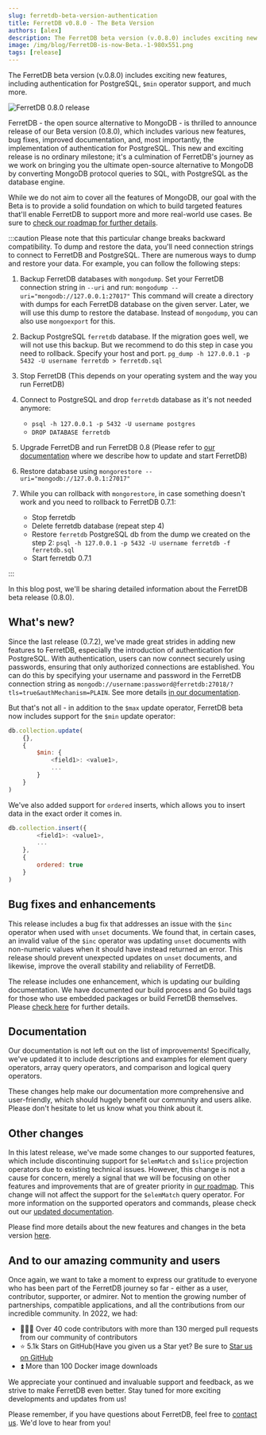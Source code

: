 ```yaml
---
slug: ferretdb-beta-version-authentication
title: FerretDB v0.8.0 - The Beta Version
authors: [alex]
description: The FerretDB beta version (v.0.8.0) includes exciting new features, including authentication for PostgreSQL, `$min` operator support, and much more.
image: /img/blog/FerretDB-is-now-Beta.-1-980x551.png
tags: [release]
---
```


The FerretDB beta version (v.0.8.0) includes exciting new features, including authentication for PostgreSQL, `$min` operator support, and much more.

![FerretDB 0.8.0 release](/img/blog/FerretDB-is-now-Beta.-1-980x551.png)

<!--truncate-->

FerretDB - the open source alternative to MongoDB - is thrilled to announce release of our Beta version (0.8.0), which includes various new features, bug fixes, improved documentation, and, most importantly, the implementation of authentication for PostgreSQL.
This new and exciting release is no ordinary milestone; it's a culmination of FerretDB's journey as we work on bringing you the ultimate open-source alternative to MongoDB by converting MongoDB protocol queries to SQL, with PostgreSQL as the database engine.

While we do not aim to cover all the features of MongoDB, our goal with the Beta is to provide a solid foundation on which to build targeted features that'll enable FerretDB to support more and more real-world use cases.
Be sure to [check our roadmap for further details](https://github.com/orgs/FerretDB/projects/2).

:::caution
Please note that this particular change breaks backward compatibility.
To dump and restore the data, you'll need connection strings to connect to FerretDB and PostgreSQL.
There are numerous ways to dump and restore your data.
For example, you can follow the following steps:

1. Backup FerretDB databases with `mongodump`.
   Set your FerretDB connection string in `--uri` and run:
   `mongodump --uri="mongodb://127.0.0.1:27017"`
   This command will create a directory with dumps for each FerretDB database on the given server.
   Later, we will use this dump to restore the database.
   Instead of `mongodump`, you can also use `mongoexport` for this.

2. Backup PostgreSQL `ferretdb` database.
   If the migration goes well, we will not use this backup.
   But we recommend to do this step in case you need to rollback.
   Specify your host and port.
   `pg_dump -h 127.0.0.1 -p 5432 -U username ferretdb > ferretdb.sql`

3. Stop FerretDB (This depends on your operating system and the way you run FerretDB)

4. Connect to PostgreSQL and drop `ferretdb` database as it's not needed anymore:

   - `psql -h 127.0.0.1 -p 5432 -U username postgres`
   - `DROP DATABASE ferretdb`

5. Upgrade FerretDB and run FerretDB 0.8 (Please refer to [our documentation](https://docs.ferretdb.io/quickstart/) where we describe how to update and start FerretDB)

6. Restore database using `mongorestore --uri="mongodb://127.0.0.1:27017"`

7. While you can rollback with `mongorestore`, in case something doesn't work and you need to rollback to FerretDB 0.7.1:
   - Stop ferretdb
   - Delete ferretdb database (repeat step 4)
   - Restore `ferretdb` PostgreSQL db from the dump we created on the step 2: `psql -h 127.0.0.1 -p 5432 -U username ferretdb -f ferretdb.sql`
   - Start ferretdb 0.7.1

:::

In this blog post, we'll be sharing detailed information about the FerretDB beta release (0.8.0).

## What's new?

Since the last release (0.7.2), we've made great strides in adding new features to FerretDB, especially the introduction of authentication for PostgreSQL.
With authentication, users can now connect securely using passwords, ensuring that only authorized connections are established.
You can do this by specifying your username and password in the FerretDB connection string as `mongodb://username:password@ferretdb:27018/?tls=true&authMechanism=PLAIN`.
See more details [in our documentation](https://docs.ferretdb.io/security/authentication/).

But that's not all - in addition to the `$max` update operator, FerretDB beta now includes support for the `$min` update operator:

```js
db.collection.update(
    {},
    {
        $min: {
            <field1>: <value1>,
            ...
        }
    }
)
```

We've also added support for `ordered` inserts, which allows you to insert data in the exact order it comes in.

```js
db.collection.insert({
        <field1>: <value1>,
        ...
    },
    {
        ordered: true
    }
)
```

## Bug fixes and enhancements

This release includes a bug fix that addresses an issue with the `$inc` operator when used with `unset` documents.
We found that, in certain cases, an invalid value of the `$inc` operator was updating `unset` documents with non-numeric values when it should have instead returned an error.
This release should prevent unexpected updates on `unset` documents, and likewise, improve the overall stability and reliability of FerretDB.

The release includes one enhancement, which is updating our building documentation.
We have documented our build process and Go build tags for those who use embedded packages or build FerretDB themselves.
Please [check here](https://github.com/FerretDB/FerretDB/blob/main/README.md#building-and-packaging) for further details.

## Documentation

Our documentation is not left out on the list of improvements!
Specifically, we've updated it to include descriptions and examples for element query operators, array query operators, and comparison and logical query operators.

These changes help make our documentation more comprehensive and user-friendly, which should hugely benefit our community and users alike.
Please don't hesitate to let us know what you think about it.

## Other changes

In this latest release, we've made some changes to our supported features, which include discontinuing support for `$elemMatch` and `$slice` projection operators due to existing technical issues.
However, this change is not a cause for concern, merely a signal that we will be focusing on other features and improvements that are of greater priority in [our roadmap](https://github.com/orgs/FerretDB/projects/2).
This change will not affect the support for the `$elemMatch` query operator.
For more information on the supported operators and commands, please check out our [updated documentation](https://docs.ferretdb.io/reference/supported_commands/).

Please find more details about the new features and changes in the beta version [here](https://github.com/FerretDB/FerretDB/releases/tag/v0.8.0).

## And to our amazing community and users

Once again, we want to take a moment to express our gratitude to everyone who has been part of the FerretDB journey so far - either as a user, contributor, supporter, or admirer.
Not to mention the growing number of partnerships, compatible applications, and all the contributions from our incredible community.
In 2022, we had:

- 👨🏻‍💻 Over 40 code contributors with more than 130 merged pull requests from our community of contributors
- ⭐️ 5.1k Stars on GitHub(Have you given us a Star yet? Be sure to [Star us on GitHub](https://github.com/FerretDB/FerretDB)
- ⏫ More than 100 Docker image downloads

We appreciate your continued and invaluable support and feedback, as we strive to make FerretDB even better.
Stay tuned for more exciting developments and updates from us!

Please remember, if you have questions about FerretDB, feel free to [contact us](https://docs.ferretdb.io/#community).
We'd love to hear from you!
